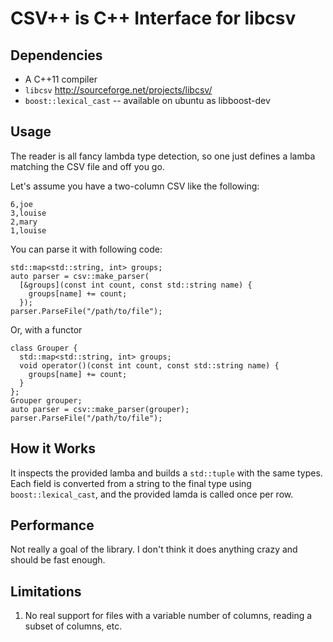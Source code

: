 
CSV++ is C++ Interface for libcsv
========

Dependencies
-------

 * A C++11 compiler
 * `libcsv` http://sourceforge.net/projects/libcsv/
 * `boost::lexical_cast` -- available on ubuntu as libboost-dev

Usage
-------
The reader is all fancy lambda type detection, so one just
defines a lamba matching the CSV file and off you go.

Let's assume you have a two-column CSV like the following:

    6,joe
    3,louise
    2,mary
    1,louise

You can parse it with following code:

    std::map<std::string, int> groups;
    auto parser = csv::make_parser(
      [&groups](const int count, const std::string name) {
        groups[name] += count;
      });
    parser.ParseFile("/path/to/file");

Or, with a functor

    class Grouper {
      std::map<std::string, int> groups;
      void operator()(const int count, const std::string name) {
        groups[name] += count;
      }
    };
    Grouper grouper;
    auto parser = csv::make_parser(grouper);
    parser.ParseFile("/path/to/file");

How it Works
-------
It inspects the provided lamba and builds a `std::tuple` with
the same types.  Each field is converted from a string to the
final type using `boost::lexical_cast`, and the provided lamda
is called once per row.

Performance
-------
Not really a goal of the library.  I don't think it does
anything crazy and should be fast enough.

Limitations
-------
 1. No real support for files with a variable number of columns,
    reading a subset of columns, etc.

